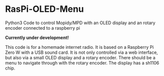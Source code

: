 # RasPi-OLED-Menu
Python3 Code to control Mopidy/MPD with an OLED display and an rotary encoder connected to a raspberry pi

**Currently under development!**

This code is for a homemade internet radio.
It is based on a Raspberry Pi Zero W with a USB sound card.
It is not only controlled via a web interface, but also via a small OLED display and a rotary encoder.
There should be a menu to navigate through with the rotary encoder.
The display has a sh1106 chip.
